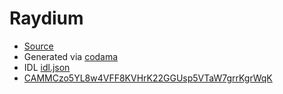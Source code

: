 # Raydium

* [Source](https://github.com/raydium-io/raydium-clmm)
* Generated via [codama](https://github.com/codama-idl/codama)
* IDL [idl.json](./idl/idl.json)
* [CAMMCzo5YL8w4VFF8KVHrK22GGUsp5VTaW7grrKgrWqK](https://explorer.solana.com/address/CAMMCzo5YL8w4VFF8KVHrK22GGUsp5VTaW7grrKgrWqK) 